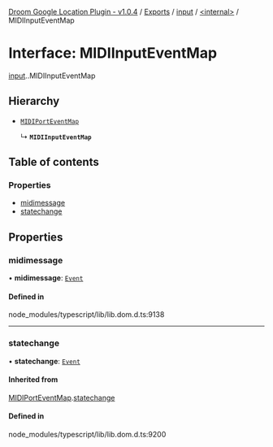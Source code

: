 [Droom Google Location Plugin - v1.0.4](../README.md) / [Exports](../modules.md) / [input](../modules/input.md) / [<internal\>](../modules/input._internal_.md) / MIDIInputEventMap

# Interface: MIDIInputEventMap

[input](../modules/input.md).[<internal>](../modules/input._internal_.md).MIDIInputEventMap

## Hierarchy

- [`MIDIPortEventMap`](input._internal_.MIDIPortEventMap.md)

  ↳ **`MIDIInputEventMap`**

## Table of contents

### Properties

- [midimessage](input._internal_.MIDIInputEventMap.md#midimessage)
- [statechange](input._internal_.MIDIInputEventMap.md#statechange)

## Properties

### midimessage

• **midimessage**: [`Event`](../modules/input._internal_.md#event)

#### Defined in

node_modules/typescript/lib/lib.dom.d.ts:9138

___

### statechange

• **statechange**: [`Event`](../modules/input._internal_.md#event)

#### Inherited from

[MIDIPortEventMap](input._internal_.MIDIPortEventMap.md).[statechange](input._internal_.MIDIPortEventMap.md#statechange)

#### Defined in

node_modules/typescript/lib/lib.dom.d.ts:9200
